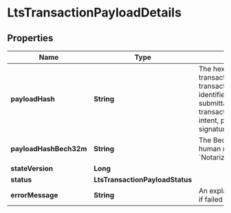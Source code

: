 

# LtsTransactionPayloadDetails


## Properties

| Name | Type | Description | Notes |
|------------ | ------------- | ------------- | -------------|
|**payloadHash** | **String** | The hex-encoded notarized transaction hash for a user transaction. This hash identifies the full submittable notarized transaction - ie the signed intent, plus the notary signature.  |  |
|**payloadHashBech32m** | **String** | The Bech32m-encoded human readable &#x60;NotarizedTransactionHash&#x60;. |  |
|**stateVersion** | **Long** |  |  [optional] |
|**status** | **LtsTransactionPayloadStatus** |  |  |
|**errorMessage** | **String** | An explanation for the error, if failed or rejected |  [optional] |



